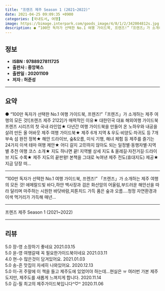 ```yaml
---
title: "프렌즈 제주 Season 1 (2021~2022)"
date: 2021-04-25 09:09:35 +0900
categories: [국내도서, 여행]
image: https://bimage.interpark.com/goods_image/4/8/1/2/342004812s.jpg
description: ● “100만 독자가 선택한 No.1 여행 가이드북, 프렌즈!”「프렌즈」가 소개하는 제주 여행의 모든 것![프렌즈 제주 2122]가 매력적인 이유★ 대한민국 대표 해외여행 가이드북 프렌즈 시리즈의 첫 국내 라인업★ 다년간 여행 가이드북을 만들어 온 노하우와 내공을 살려 만든 올 어바웃
---
```


## **정보**

- **ISBN : 9788927811725**
- **출판사 : 중앙북스**
- **출판일 : 20201109**
- **저자 : 허준성**

------



## **요약**

●  “100만 독자가 선택한 No.1 여행 가이드북, 프렌즈!”「프렌즈」가 소개하는 제주 여행의 모든 것![프렌즈 제주 2122]가 매력적인 이유★ 대한민국 대표 해외여행 가이드북 프렌즈 시리즈의 첫 국내 라인업★ 다년간 여행 가이드북을 만들어 온 노하우와 내공을 살려 만든 올 어바웃 제주 여행 가이드북★ 제주 6개 지역 & 우도·비양도·차귀도 등 7개 부속 섬 완전 정복★ 해안 드라이브, 숲&오름, 미식 기행, 해녀 체험 등 제주를 즐기는 24가지 이색 테마 여행 제안★ 어디 갈지 고민하지 않아도 되는 일정별·동행자별·지역별 추천 여행 코스 소개★ 지도 하나면 끝! 지역별 상세 지도 & 올레길·자전거길·드라이브 지도 수록★ 제주 지도의 끝판왕! 본책을 그대로 녹여낸 제주 전도(휴대지도) 제공★ 지금 당장 떠...

------

“100만 독자가 선택한 No.1 여행 가이드북, 프렌즈!”&#x0D;「프렌즈」가 소개하는 제주 여행의 모든 것!&#x0D;&#x0D;에메랄드빛 바다,하얀 백사장과 검은 화산암의 어울림,부드러운 해안선을 따라 달리며 마주하는 시원한 바닷바람,피톤치드 가득 품은 숲과 오름….청정 자연환경과 이색 먹거리가 가득해 매년... 

------


프렌즈 제주 Season 1 (2021~2022) 

------


## **리뷰** 

5.0 장-영 소장하기 좋네요 2021.03.15 <br/>5.0 윤-영 여행갈때 꼭 필요한가이드북이네요 2021.03.11 <br/>4.0 현-수 많은것이 담겨있어요.  2021.01.03 <br/>5.0 송-흔 맛집이 자세히 나와있어요. 2020.12.13 <br/>5.0 이-귀 주말에 이 책을 들고 제주도에 있었어야 하는데...현실은 ㅠ 여러번 가본 제주도지만, 제주도를 새롭게 느껴지게 합니다. 2020.11.14 <br/>5.0 김-필 최고의 제주가이드북입니다^♡^ 2020.11.06 <br/>